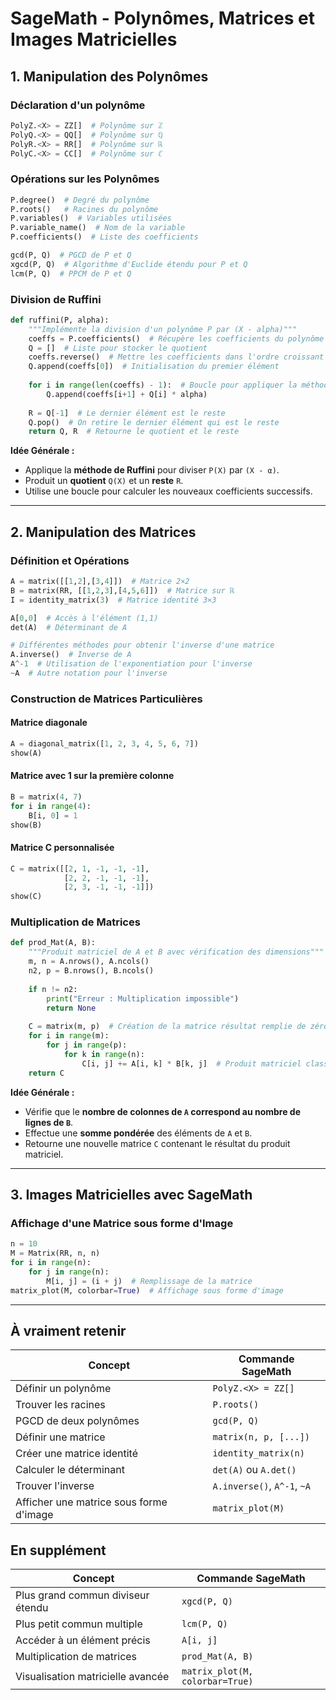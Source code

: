 # SageMath - Polynômes, Matrices et Images Matricielles

## 1. Manipulation des Polynômes

### **Déclaration d'un polynôme**
```python
PolyZ.<X> = ZZ[]  # Polynôme sur ℤ
PolyQ.<X> = QQ[]  # Polynôme sur ℚ
PolyR.<X> = RR[]  # Polynôme sur ℝ
PolyC.<X> = CC[]  # Polynôme sur ℂ
```

### **Opérations sur les Polynômes**
```python
P.degree()  # Degré du polynôme
P.roots()   # Racines du polynôme
P.variables()  # Variables utilisées
P.variable_name()  # Nom de la variable
P.coefficients()  # Liste des coefficients

gcd(P, Q)  # PGCD de P et Q
xgcd(P, Q)  # Algorithme d'Euclide étendu pour P et Q
lcm(P, Q)  # PPCM de P et Q
```

### **Division de Ruffini**
```python
def ruffini(P, alpha):
    """Implémente la division d'un polynôme P par (X - alpha)"""
    coeffs = P.coefficients()  # Récupère les coefficients du polynôme
    Q = []  # Liste pour stocker le quotient
    coeffs.reverse()  # Mettre les coefficients dans l'ordre croissant
    Q.append(coeffs[0])  # Initialisation du premier élément
    
    for i in range(len(coeffs) - 1):  # Boucle pour appliquer la méthode de Ruffini
        Q.append(coeffs[i+1] + Q[i] * alpha)
    
    R = Q[-1]  # Le dernier élément est le reste
    Q.pop()  # On retire le dernier élément qui est le reste
    return Q, R  # Retourne le quotient et le reste
```

**Idée Générale :**
- Applique la **méthode de Ruffini** pour diviser `P(X)` par `(X - α)`.
- Produit un **quotient** `Q(X)` et un **reste** `R`.
- Utilise une boucle pour calculer les nouveaux coefficients successifs.

---

## 2. Manipulation des Matrices

### **Définition et Opérations**
```python
A = matrix([[1,2],[3,4]])  # Matrice 2×2
B = matrix(RR, [[1,2,3],[4,5,6]])  # Matrice sur ℝ
I = identity_matrix(3)  # Matrice identité 3×3

A[0,0]  # Accès à l'élément (1,1)
det(A)  # Déterminant de A

# Différentes méthodes pour obtenir l'inverse d'une matrice
A.inverse()  # Inverse de A
A^-1  # Utilisation de l'exponentiation pour l'inverse
~A  # Autre notation pour l'inverse
```

### **Construction de Matrices Particulières**
#### **Matrice diagonale**
```python
A = diagonal_matrix([1, 2, 3, 4, 5, 6, 7])
show(A)
```
#### **Matrice avec 1 sur la première colonne**
```python
B = matrix(4, 7)
for i in range(4):
    B[i, 0] = 1
show(B)
```
#### **Matrice C personnalisée**
```python
C = matrix([[2, 1, -1, -1, -1],
            [2, 2, -1, -1, -1],
            [2, 3, -1, -1, -1]])
show(C)
```

### **Multiplication de Matrices**
```python
def prod_Mat(A, B):
    """Produit matriciel de A et B avec vérification des dimensions"""
    m, n = A.nrows(), A.ncols()
    n2, p = B.nrows(), B.ncols()
    
    if n != n2:
        print("Erreur : Multiplication impossible")
        return None
    
    C = matrix(m, p)  # Création de la matrice résultat remplie de zéros
    for i in range(m):
        for j in range(p):
            for k in range(n):
                C[i, j] += A[i, k] * B[k, j]  # Produit matriciel classique
    return C
```

**Idée Générale :**
- Vérifie que le **nombre de colonnes de `A` correspond au nombre de lignes de `B`**.
- Effectue une **somme pondérée** des éléments de `A` et `B`.
- Retourne une nouvelle matrice `C` contenant le résultat du produit matriciel.

---

## 3. Images Matricielles avec SageMath

### **Affichage d'une Matrice sous forme d'Image**
```python
n = 10
M = Matrix(RR, n, n)
for i in range(n):
    for j in range(n):
        M[i, j] = (i + j)  # Remplissage de la matrice
matrix_plot(M, colorbar=True)  # Affichage sous forme d'image
```

---

## **À vraiment retenir**
| **Concept** | **Commande SageMath** |
|-------------|----------------|
| Définir un polynôme | `PolyZ.<X> = ZZ[]` |
| Trouver les racines | `P.roots()` |
| PGCD de deux polynômes | `gcd(P, Q)` |
| Définir une matrice | `matrix(n, p, [...])` |
| Créer une matrice identité | `identity_matrix(n)` |
| Calculer le déterminant | `det(A)` ou `A.det()` |
| Trouver l'inverse | `A.inverse()`, `A^-1`, `~A` |
| Afficher une matrice sous forme d'image | `matrix_plot(M)` |

## **En supplément**
| **Concept** | **Commande SageMath** |
|-------------|----------------|
| Plus grand commun diviseur étendu | `xgcd(P, Q)` |
| Plus petit commun multiple | `lcm(P, Q)` |
| Accéder à un élément précis | `A[i, j]` |
| Multiplication de matrices | `prod_Mat(A, B)` |
| Visualisation matricielle avancée | `matrix_plot(M, colorbar=True)` |


